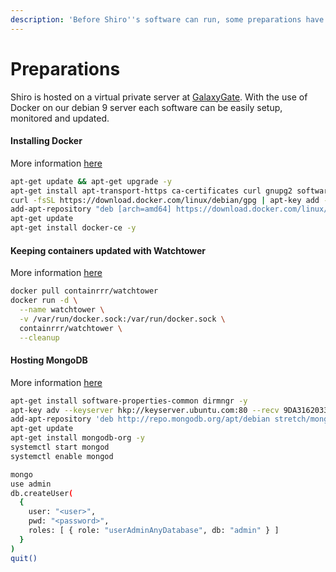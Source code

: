 ```yaml
---
description: 'Before Shiro''s software can run, some preparations have to be done'
---
```


# Preparations

Shiro is hosted on a virtual private server at [GalaxyGate](https://galaxygate.net). With the use of Docker on our debian 9 server each software can be easily setup, monitored and updated.

#### Installing Docker

More information [here](https://www.digitalocean.com/community/tutorials/how-to-install-and-use-docker-on-debian-9)

```bash
apt-get update && apt-get upgrade -y
apt-get install apt-transport-https ca-certificates curl gnupg2 software-properties-common -y
curl -fsSL https://download.docker.com/linux/debian/gpg | apt-key add -
add-apt-repository "deb [arch=amd64] https://download.docker.com/linux/debian $(lsb_release -cs) stable"
apt-get update
apt-get install docker-ce -y
```

#### Keeping containers updated with Watchtower

More information [here](https://containrrr.github.io/watchtower/)

```bash
docker pull containrrr/watchtower
docker run -d \
  --name watchtower \
  -v /var/run/docker.sock:/var/run/docker.sock \
  containrrr/watchtower \
  --cleanup
```

#### Hosting MongoDB

More information [here](https://linuxize.com/post/how-to-install-mongodb-on-debian-9/)

```bash
apt-get install software-properties-common dirmngr -y
apt-key adv --keyserver hkp://keyserver.ubuntu.com:80 --recv 9DA31620334BD75D9DCB49F368818C72E52529D4
add-apt-repository 'deb http://repo.mongodb.org/apt/debian stretch/mongodb-org/4.0 main'
apt-get update
apt-get install mongodb-org -y
systemctl start mongod
systemctl enable mongod

mongo
use admin
db.createUser(
  {
    user: "<user>", 
    pwd: "<password>", 
    roles: [ { role: "userAdminAnyDatabase", db: "admin" } ]
  }
)
quit()
```

